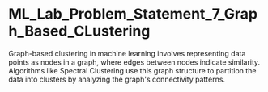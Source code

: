 # ML_Lab_Problem_Statement_7_Graph_Based_CLustering
Graph-based clustering in machine learning involves representing data points as nodes in a graph, where edges between nodes indicate similarity. Algorithms like Spectral Clustering use this graph structure to partition the data into clusters by analyzing the graph's connectivity patterns.
